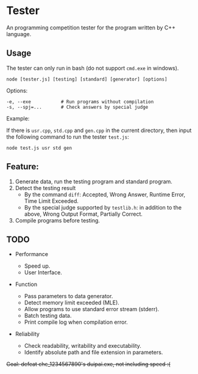 # Tester

An programming competition tester for the program written by C++ language.

## Usage

The tester can only run in bash (do not support `cmd.exe` in windows).
```shell
node [tester.js] [testing] [standard] [generator] [options]
```

Options:
```shell
-e, --exe           # Run programs without compilation
-s, --spj=...       # Check answers by special judge
```

Example:

If there is `usr.cpp`, `std.cpp` and `gen.cpp` in the current directory, then input the following command to run the tester `test.js`:
```shell
node test.js usr std gen
```

## Feature:

1. Generate data, run the testing program and standard program.
2. Detect the testing result
   - By the command `diff`: Accepted, Wrong Answer, Runtime Error, Time Limit Exceeded.
   - By the special judge supported by `testlib.h`: in addition to the above, Wrong Output Format, Partially Correct.
3. Compile programs before testing.

## TODO

- Performance
  - Speed up.
  - User Interface.

- Function
  - Pass parameters to data generator.
  - Detect memory limit exceeded (MLE).
  - Allow programs to use standard error stream (stderr).
  - Batch testing data.
  - Print compile log when compilation error.

- Reliability
  - Check readability, writability and executability.
  - Identify absolute path and file extension in parameters.

~~Goal: defeat chc_1234567890's duipai.exe, not including speed :(~~